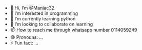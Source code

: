 - 👋 Hi, I’m @Maniac32
- 👀 I’m interested in programming
- 🌱 I’m currently learning python
- 💞️ I’m looking to collaborate on learning
- 📫 How to reach me through whatsapp number 0114059249
- 😄 Pronouns: ...
- ⚡ Fun fact: ...

<!---
Maniac32/Maniac32 is a ✨ special ✨ repository because its `README.md` (this file) appears on your GitHub profile.
You can click the Preview link to take a look at your changes.
--->
